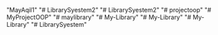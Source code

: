 "MayAqil1" 
"# LibrarySyestem2" 
"# LibrarySyestem2" 
"# projectoop" 
"# MyProjectOOP" 
"# maylibrary" 
"# My-Library" 
"# My-Library" 
"# My-Library" 
"# LibrarySyestem" 
